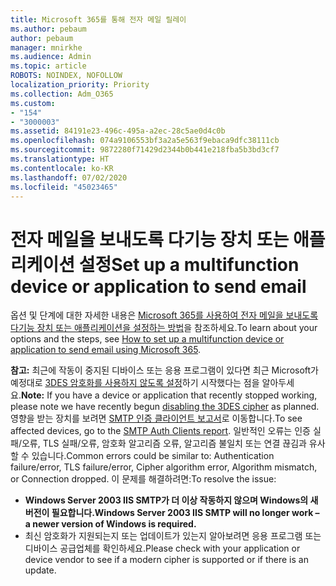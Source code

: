 ```yaml
---
title: Microsoft 365를 통해 전자 메일 릴레이
ms.author: pebaum
author: pebaum
manager: mnirkhe
ms.audience: Admin
ms.topic: article
ROBOTS: NOINDEX, NOFOLLOW
localization_priority: Priority
ms.collection: Adm_O365
ms.custom:
- "154"
- "3000003"
ms.assetid: 84191e23-496c-495a-a2ec-28c5ae0d4c0b
ms.openlocfilehash: 074a9106553bf3a2a5e563f9ebaca9dfc38111cb
ms.sourcegitcommit: 9872280f71429d2344b0b441e218fba5b3bd3cf7
ms.translationtype: HT
ms.contentlocale: ko-KR
ms.lasthandoff: 07/02/2020
ms.locfileid: "45023465"
---
```

# <a name="set-up-a-multifunction-device-or-application-to-send-email"></a><span data-ttu-id="a6de3-102">전자 메일을 보내도록 다기능 장치 또는 애플리케이션 설정</span><span class="sxs-lookup"><span data-stu-id="a6de3-102">Set up a multifunction device or application to send email</span></span>

<span data-ttu-id="a6de3-103">옵션 및 단계에 대한 자세한 내용은 [Microsoft 365를 사용하여 전자 메일을 보내도록 다기능 장치 또는 애플리케이션을 설정하는 방법](https://docs.microsoft.com/Exchange/mail-flow-best-practices/how-to-set-up-a-multifunction-device-or-application-to-send-email-using-microsoft-365-or-office-365)을 참조하세요.</span><span class="sxs-lookup"><span data-stu-id="a6de3-103">To learn about your options and the steps, see [How to set up a multifunction device or application to send email using Microsoft 365](https://docs.microsoft.com/Exchange/mail-flow-best-practices/how-to-set-up-a-multifunction-device-or-application-to-send-email-using-microsoft-365-or-office-365).</span></span>
  
<span data-ttu-id="a6de3-104">**참고:** 최근에 작동이 중지된 디바이스 또는 응용 프로그램이 있다면 최근 Microsoft가 예정대로 [3DES 암호화를 사용하지 않도록 설정](https://docs.microsoft.com/microsoft-365/compliance/technical-reference-details-about-encryption)하기 시작했다는 점을 알아두세요.</span><span class="sxs-lookup"><span data-stu-id="a6de3-104">**Note:** If you have a device or application that recently stopped working, please note we have recently begun [disabling the 3DES cipher](https://docs.microsoft.com/microsoft-365/compliance/technical-reference-details-about-encryption) as planned.</span></span> <span data-ttu-id="a6de3-105">영향을 받는 장치를 보려면 [SMTP 인증 클라이언트 보고서](https://protection.office.com/mailflow/dashboard)로 이동합니다.</span><span class="sxs-lookup"><span data-stu-id="a6de3-105">To see affected devices, go to the [SMTP Auth Clients report](https://protection.office.com/mailflow/dashboard).</span></span> <span data-ttu-id="a6de3-106">일반적인 오류는 인증 실패/오류, TLS 실패/오류, 암호화 알고리즘 오류, 알고리즘 불일치 또는 연결 끊김과 유사할 수 있습니다.</span><span class="sxs-lookup"><span data-stu-id="a6de3-106">Common errors could be similar to: Authentication failure/error, TLS failure/error, Cipher algorithm error, Algorithm mismatch, or Connection dropped.</span></span> <span data-ttu-id="a6de3-107">이 문제를 해결하려면:</span><span class="sxs-lookup"><span data-stu-id="a6de3-107">To resolve the issue:</span></span>

 - <span data-ttu-id="a6de3-108">**Windows Server 2003 IIS SMTP가 더 이상 작동하지 않으며 Windows의 새 버전이 필요합니다.**</span><span class="sxs-lookup"><span data-stu-id="a6de3-108">**Windows Server 2003 IIS SMTP will no longer work – a newer version of Windows is required.**</span></span>  
 - <span data-ttu-id="a6de3-109">최신 암호화가 지원되는지 또는 업데이트가 있는지 알아보려면 응용 프로그램 또는 디바이스 공급업체를 확인하세요.</span><span class="sxs-lookup"><span data-stu-id="a6de3-109">Please check with your application or device vendor to see if a modern cipher is supported or if there is an update.</span></span>
